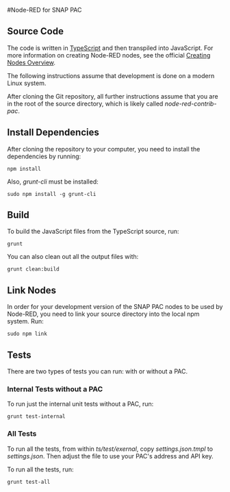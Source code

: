 #Node-RED for SNAP PAC

## Source Code

The code is written in [TypeScript](http://www.typescriptlang.org/) and then transpiled into JavaScript. For more information on creating Node-RED nodes, see the official [Creating Nodes Overview](http://nodered.org/docs/creating-nodes/).

The following instructions assume that development is done on a modern Linux system.

After cloning the Git repository, all further instructions assume that you are in the root of the source directory, which is likely called  _node-red-contrib-pac_.

## Install Dependencies

After cloning the repository to your computer, you need to install the dependencies by running:

```
npm install
```

Also, _grunt-cli_ must be installed:

```
sudo npm install -g grunt-cli
```

## Build

To build the JavaScript files from the TypeScript source, run:

```
grunt
```

You can also clean out all the output files with:

```
grunt clean:build
```

## Link Nodes

In order for your development version of the SNAP PAC nodes to be used by Node-RED, you need to link your source directory into the local npm system. Run:

```
sudo npm link
```

## Tests

There are two types of tests you can run: with or without a PAC.

### Internal Tests without a PAC

To run just the internal unit tests without a PAC, run:

```
grunt test-internal
```

### All Tests

To run all the tests, from within _ts/test/exernal_, copy _settings.json.tmpl_ to _settings.json_.
Then adjust the file to use your PAC's address and API key.

To run all the tests, run:

```
grunt test-all
```


